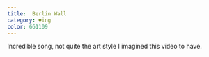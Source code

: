 ```yaml
---
title:  Berlin Wall
category: ❤ing
color: 661109
---
```


<div class="large embed" data-url="http://vimeo.com/22713488" data-byline="false">
    
</div>

Incredible song, not quite the art style I imagined this video to have.
